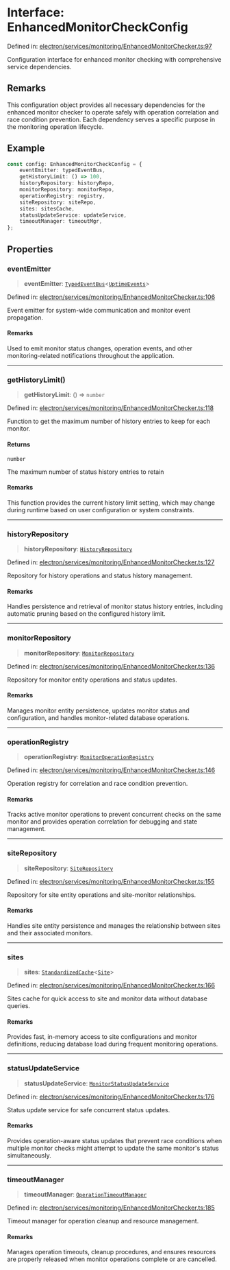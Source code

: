 # Interface: EnhancedMonitorCheckConfig

Defined in: [electron/services/monitoring/EnhancedMonitorChecker.ts:97](https://github.com/Nick2bad4u/Uptime-Watcher/blob/main/electron/services/monitoring/EnhancedMonitorChecker.ts#L97)

Configuration interface for enhanced monitor checking with comprehensive
service dependencies.

## Remarks

This configuration object provides all necessary dependencies for the
enhanced monitor checker to operate safely with operation correlation and
race condition prevention. Each dependency serves a specific purpose in the
monitoring operation lifecycle.

## Example

```typescript
const config: EnhancedMonitorCheckConfig = {
    eventEmitter: typedEventBus,
    getHistoryLimit: () => 100,
    historyRepository: historyRepo,
    monitorRepository: monitorRepo,
    operationRegistry: registry,
    siteRepository: siteRepo,
    sites: sitesCache,
    statusUpdateService: updateService,
    timeoutManager: timeoutMgr,
};
```

## Properties

### eventEmitter

> **eventEmitter**: [`TypedEventBus`](../../../../events/TypedEventBus/classes/TypedEventBus.md)\<[`UptimeEvents`](../../../../events/eventTypes/interfaces/UptimeEvents.md)\>

Defined in: [electron/services/monitoring/EnhancedMonitorChecker.ts:106](https://github.com/Nick2bad4u/Uptime-Watcher/blob/main/electron/services/monitoring/EnhancedMonitorChecker.ts#L106)

Event emitter for system-wide communication and monitor event
propagation.

#### Remarks

Used to emit monitor status changes, operation events, and other
monitoring-related notifications throughout the application.

***

### getHistoryLimit()

> **getHistoryLimit**: () => `number`

Defined in: [electron/services/monitoring/EnhancedMonitorChecker.ts:118](https://github.com/Nick2bad4u/Uptime-Watcher/blob/main/electron/services/monitoring/EnhancedMonitorChecker.ts#L118)

Function to get the maximum number of history entries to keep for each
monitor.

#### Returns

`number`

The maximum number of status history entries to retain

#### Remarks

This function provides the current history limit setting, which may
change during runtime based on user configuration or system constraints.

***

### historyRepository

> **historyRepository**: [`HistoryRepository`](../../../database/HistoryRepository/classes/HistoryRepository.md)

Defined in: [electron/services/monitoring/EnhancedMonitorChecker.ts:127](https://github.com/Nick2bad4u/Uptime-Watcher/blob/main/electron/services/monitoring/EnhancedMonitorChecker.ts#L127)

Repository for history operations and status history management.

#### Remarks

Handles persistence and retrieval of monitor status history entries,
including automatic pruning based on the configured history limit.

***

### monitorRepository

> **monitorRepository**: [`MonitorRepository`](../../../database/MonitorRepository/classes/MonitorRepository.md)

Defined in: [electron/services/monitoring/EnhancedMonitorChecker.ts:136](https://github.com/Nick2bad4u/Uptime-Watcher/blob/main/electron/services/monitoring/EnhancedMonitorChecker.ts#L136)

Repository for monitor entity operations and status updates.

#### Remarks

Manages monitor entity persistence, updates monitor status and
configuration, and handles monitor-related database operations.

***

### operationRegistry

> **operationRegistry**: [`MonitorOperationRegistry`](../../MonitorOperationRegistry/classes/MonitorOperationRegistry.md)

Defined in: [electron/services/monitoring/EnhancedMonitorChecker.ts:146](https://github.com/Nick2bad4u/Uptime-Watcher/blob/main/electron/services/monitoring/EnhancedMonitorChecker.ts#L146)

Operation registry for correlation and race condition prevention.

#### Remarks

Tracks active monitor operations to prevent concurrent checks on the same
monitor and provides operation correlation for debugging and state
management.

***

### siteRepository

> **siteRepository**: [`SiteRepository`](../../../database/SiteRepository/classes/SiteRepository.md)

Defined in: [electron/services/monitoring/EnhancedMonitorChecker.ts:155](https://github.com/Nick2bad4u/Uptime-Watcher/blob/main/electron/services/monitoring/EnhancedMonitorChecker.ts#L155)

Repository for site entity operations and site-monitor relationships.

#### Remarks

Handles site entity persistence and manages the relationship between
sites and their associated monitors.

***

### sites

> **sites**: [`StandardizedCache`](../../../../utils/cache/StandardizedCache/classes/StandardizedCache.md)\<[`Site`](../../../../../shared/types/interfaces/Site.md)\>

Defined in: [electron/services/monitoring/EnhancedMonitorChecker.ts:166](https://github.com/Nick2bad4u/Uptime-Watcher/blob/main/electron/services/monitoring/EnhancedMonitorChecker.ts#L166)

Sites cache for quick access to site and monitor data without database
queries.

#### Remarks

Provides fast, in-memory access to site configurations and monitor
definitions, reducing database load during frequent monitoring
operations.

***

### statusUpdateService

> **statusUpdateService**: [`MonitorStatusUpdateService`](../../MonitorStatusUpdateService/classes/MonitorStatusUpdateService.md)

Defined in: [electron/services/monitoring/EnhancedMonitorChecker.ts:176](https://github.com/Nick2bad4u/Uptime-Watcher/blob/main/electron/services/monitoring/EnhancedMonitorChecker.ts#L176)

Status update service for safe concurrent status updates.

#### Remarks

Provides operation-aware status updates that prevent race conditions when
multiple monitor checks might attempt to update the same monitor's status
simultaneously.

***

### timeoutManager

> **timeoutManager**: [`OperationTimeoutManager`](../../OperationTimeoutManager/classes/OperationTimeoutManager.md)

Defined in: [electron/services/monitoring/EnhancedMonitorChecker.ts:185](https://github.com/Nick2bad4u/Uptime-Watcher/blob/main/electron/services/monitoring/EnhancedMonitorChecker.ts#L185)

Timeout manager for operation cleanup and resource management.

#### Remarks

Manages operation timeouts, cleanup procedures, and ensures resources are
properly released when monitor operations complete or are cancelled.
